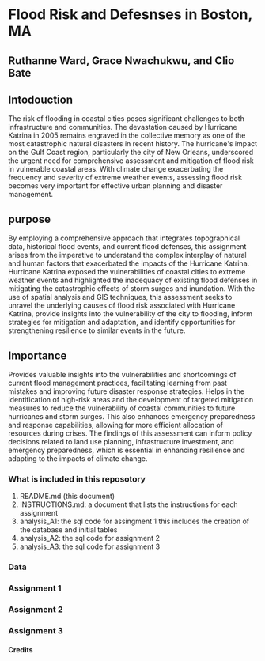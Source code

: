 
# Flood Risk and Defesnses in Boston, MA

## Ruthanne Ward, Grace Nwachukwu, and Clio Bate

## Intodouction
The risk of flooding in coastal cities poses significant challenges to both infrastructure and communities. The devastation caused by Hurricane Katrina in 2005 remains engraved in the collective memory as one of the most catastrophic natural disasters in recent history. The hurricane's impact on the Gulf Coast region, particularly the city of New Orleans, underscored the urgent need for comprehensive assessment and mitigation of flood risk in vulnerable coastal areas. With climate change exacerbating the frequency and severity of extreme weather events, assessing flood risk becomes very important for effective urban planning and disaster management.

## purpose
By employing a comprehensive approach that integrates topographical data, historical flood events, and current flood defenses, this assignment arises from the imperative to understand the complex interplay of natural and human factors that exacerbated the impacts of the Hurricane Katrina. Hurricane Katrina exposed the vulnerabilities of coastal cities to extreme weather events and highlighted the inadequacy of existing flood defenses in mitigating the catastrophic effects of storm surges and inundation. With the use of spatial analysis and GIS techniques, this assessment seeks to unravel the underlying causes of flood risk associated with Hurricane Katrina, provide insights into the vulnerability of the city to flooding, inform strategies for mitigation and adaptation, and identify opportunities for strengthening resilience to similar events in the future.

## Importance
Provides valuable insights into the vulnerabilities and shortcomings of current flood management practices, facilitating learning from past mistakes and improving future disaster response strategies.
Helps in the identification of high-risk areas and the development of targeted mitigation measures to reduce the vulnerability of coastal communities to future hurricanes and storm surges.
This also enhances emergency preparedness and response capabilities, allowing for more efficient allocation of resources during crises.
The findings of this assessment can inform policy decisions related to land use planning, infrastructure investment, and emergency preparedness, which is essential in enhancing resilience and adapting to the impacts of climate change.


### What is included in this reposotory

1. README.md (this document)
1. INSTRUCTIONS.md: a document that lists the instructions for each assignment
1. analysis_A1: the sql code for assingment 1 this includes the creation of the database and initial tables
1. analysis_A2: the sql code for assignment 2
1. analysis_A3: the sql code for assignment 3

### Data

### Assignment 1

### Assignment 2

### Assignment 3

#### Credits
